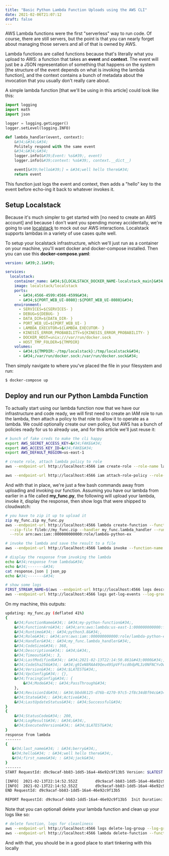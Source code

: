```yaml
---
title: "Basic Python Lambda Function Uploads using the AWS CLI"
date: 2021-02-06T21:07:12
draft: false
---
```


AWS Lambda functions were the first &#34;serverless&#34; way to run code. Of course, there are still servers, but the point is that you can nearly forget about managing those servers and all of that is owned by AWS.

Lambda functions are called functions because that&#39;s literally what you upload to AWS: a function that takes an **event** and **context**. The event will just be a JSON representation of something that happens on the system \[the structure of the event depends on what is invoking the lambda function\], and the context contains a bunch of metadata about the invocation that you usually don&#39;t really care about.

A simple lambda function \[that we&#39;ll be using in this article\] could look like this:

```python
import logging
import math
import json

logger = logging.getLogger()
logger.setLevel(logging.INFO)

def lambda_handler(event, context):
    &#34;&#34;&#34;
    Politely respond with the same event
    &#34;&#34;&#34;
    logger.info(&#39;Event: %s&#39;, event)
    logger.info(&#39;context: %s&#39;, context.__dict__)

    event[&#39;hello&#39;] = &#34;well hello there&#34;
    return event

```

This function just logs the event and context, then adds a &#34;hello&#34; key to the event before echo-ing it back to whatever invokes it.

## Setup Localstack

Because it&#39;s much simpler to get started with \[no need to create an AWS account\] and because I don&#39;t want you spending money accidentally, we&#39;re going to use [localstack](https://github.com/localstack/localstack) to mock out our AWS interactions. Localstack supports lambdas in a variety of use cases quite well.

To setup your localstack infrastructure, which we&#39;ll just run as a container on your machine, you&#39;ll want docker and docker-compose installed. Then you can use this **docker-compose.yaml**:

```yaml
version: &#39;2.1&#39;

services:
  localstack:
    container_name: &#34;${LOCALSTACK_DOCKER_NAME-localstack_main}&#34;
    image: localstack/localstack
    ports:
      - &#34;4566-4599:4566-4599&#34;
      - &#34;${PORT_WEB_UI-8080}:${PORT_WEB_UI-8080}&#34;
    environment:
      - SERVICES=${SERVICES- }
      - DEBUG=${DEBUG- }
      - DATA_DIR=${DATA_DIR- }
      - PORT_WEB_UI=${PORT_WEB_UI- }
      - LAMBDA_EXECUTOR=${LAMBDA_EXECUTOR- }
      - KINESIS_ERROR_PROBABILITY=${KINESIS_ERROR_PROBABILITY- }
      - DOCKER_HOST=unix:///var/run/docker.sock
      - HOST_TMP_FOLDER=${TMPDIR}
    volumes:
      - &#34;${TMPDIR:-/tmp/localstack}:/tmp/localstack&#34;
      - &#34;/var/run/docker.sock:/var/run/docker.sock&#34;

```

Then simply navigate to where you&#39;ve placed the file in your filesystem and run:

```bash
$ docker-compose up

```

## Deploy and run our Python Lambda Function

To actually start using our lambda function now that we have our infrastructure and code ready, we will first need to create an IAM role to run the lambda, then attach a policy to that role to allow it to operate as a lambda. We could optionally create our own policy, but AWS has a bunch of policies ready for us to already use, and for this article we&#39;ll just reuse it:

```bash
# bunch of fake creds to make the cli happy
export AWS_SECRET_ACCESS_KEY=&#34;FAKE&#34;
export AWS_ACCESS_KEY_ID=&#34;FAKE&#34;
export AWS_DEFAULT_REGION=us-east-1

# create role, attach lambda policy to role
aws --endpoint-url http://localhost:4566 iam create-role --role-name lambda-python-ex --assume-role-policy-document file://trust-policy.json

aws --endpoint-url http://localhost:4566 iam attach-role-policy --role-name lambda-python-ex --policy-arn arn:aws:iam::aws:policy/service-role/AWSLambdaBasicExecutionRole

```

And with that in place, we&#39;re just a few bash commands away from uploading and invoking our function. Assuming you have our lambda from earlier in a file called **my\_func.py**, the following will upload your lambda, invoke it, display the response, then show logs that were shipped to cloudwatch:

```bash
# you have to zip it up to upload it
zip my_func.zip my_func.py
aws --endpoint-url http://localhost:4566 lambda create-function --function-name my-python-function \
  --zip-file fileb://my_func.zip --handler my_func.lambda_handler --runtime python3.8 \
  --role arn:aws:iam::000000000000:role/lambda-python-ex

# invoke the lambda and save the result to a file
aws --endpoint-url http://localhost:4566 lambda invoke --function-name my-python-function --payload &#39;{&#34;first_name&#34;: &#34;jack&#34;, &#34;last_name&#34;: &#34;berry&#34;}&#39; response.json

# display the response from invoking the lambda
echo &#34;response from lambda&#34;
echo &#34;-------&#34;
cat response.json | json_pp
echo &#34;-------&#34;

# show some logs
FIRST_STREAM_NAME=$(aws --endpoint-url http://localhost:4566 logs describe-log-streams --log-group-name /aws/lambda/my-python-function | jq -r &#34;.logStreams[0].logStreamName&#34;)
aws --endpoint-url http://localhost:4566 logs get-log-events --log-group-name /aws/lambda/my-python-function --log-stream-name &#34;$FIRST_STREAM_NAME&#34; --limit 25 | jq -r &#34;.events | map(.message)[]&#34;

```

On my machine, this outputs:

```bash
updating: my_func.py (deflated 41%)
{
    &#34;FunctionName&#34;: &#34;my-python-function&#34;,
    &#34;FunctionArn&#34;: &#34;arn:aws:lambda:us-east-1:000000000000:function:my-python-function&#34;,
    &#34;Runtime&#34;: &#34;python3.8&#34;,
    &#34;Role&#34;: &#34;arn:aws:iam::000000000000:role/lambda-python-ex&#34;,
    &#34;Handler&#34;: &#34;my_func.lambda_handler&#34;,
    &#34;CodeSize&#34;: 368,
    &#34;Description&#34;: &#34;&#34;,
    &#34;Timeout&#34;: 3,
    &#34;LastModified&#34;: &#34;2021-02-13T22:14:50.861&#43;0000&#34;,
    &#34;CodeSha256&#34;: &#34;g9IeN8RAA49Qeu49SpVFfscd0dpML3z0NFNCYvOw9dI=&#34;,
    &#34;Version&#34;: &#34;$LATEST&#34;,
    &#34;VpcConfig&#34;: {},
    &#34;TracingConfig&#34;: {
        &#34;Mode&#34;: &#34;PassThrough&#34;
    },
    &#34;RevisionId&#34;: &#34;bbdd6125-d76b-4270-97c5-2f8c34d8f94c&#34;,
    &#34;State&#34;: &#34;Active&#34;,
    &#34;LastUpdateStatus&#34;: &#34;Successful&#34;
}
{
    &#34;StatusCode&#34;: 200,
    &#34;LogResult&#34;: &#34;&#34;,
    &#34;ExecutedVersion&#34;: &#34;$LATEST&#34;
}
response from lambda
-------
{
   &#34;last_name&#34; : &#34;berry&#34;,
   &#34;hello&#34; : &#34;well hello there&#34;,
   &#34;first_name&#34; : &#34;jack&#34;
}
-------
START RequestId: d9c9acaf-bb83-1dd5-16a4-46e92c9f13b5 Version: $LATEST

[INFO]  2021-02-13T22:14:52.552Z        d9c9acaf-bb83-1dd5-16a4-46e92c9f13b5    Event: {&#39;first_name&#39;: &#39;jack&#39;, &#39;last_name&#39;: &#39;berry&#39;}
[INFO]  2021-02-13T22:14:52.552Z        d9c9acaf-bb83-1dd5-16a4-46e92c9f13b5    context: {&#39;aws_request_id&#39;: &#39;d9c9acaf-bb83-1dd5-16a4-46e92c9f13b5&#39;, &#39;log_group_name&#39;: &#39;/aws/lambda/my-python-function&#39;, &#39;log_stream_name&#39;: &#39;2021/02/13/[$LATEST]016f3b4e250d5d1a10426f2b48e41a6a&#39;, &#39;function_name&#39;: &#39;my-python-function&#39;, &#39;memory_limit_in_mb&#39;: &#39;1536&#39;, &#39;function_version&#39;: &#39;$LATEST&#39;, &#39;invoked_function_arn&#39;: &#39;arn:aws:lambda:us-east-1:000000000000:function:my-python-function&#39;, &#39;client_context&#39;: None, &#39;identity&#39;: &lt;__main__.CognitoIdentity object at 0x7f00224ad490&gt;, &#39;_epoch_deadline_time_in_ms&#39;: 1613254495363}
END RequestId: d9c9acaf-bb83-1dd5-16a4-46e92c9f13b5

REPORT RequestId: d9c9acaf-bb83-1dd5-16a4-46e92c9f13b5  Init Duration: 283.11 ms        Duration: 4.64 ms       Billed Duration: 5 ms   Memory Size: 1536 MB    Max Memory Used: 24 MB

```

Note that you can optionall delete your lambda function and clean up your logs like so:

```bash
# delete function, logs for cleanliness
aws --endpoint-url http://localhost:4566 logs delete-log-group --log-group-name $(aws --endpoint-url http://localhost:4566 logs describe-log-groups | jq -r &#34;.logGroups[0].logGroupName&#34;)
aws --endpoint-url http://localhost:4566 lambda delete-function --function-name my-python-function

```

And with that, you should be in a good place to start tinkering with this locally

